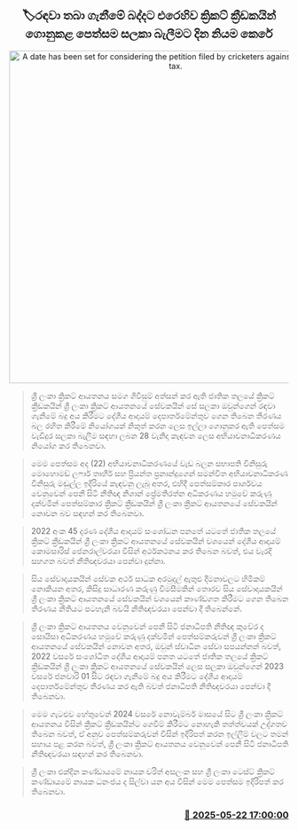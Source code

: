 <p align='center'><b><h2 align='center' title='A date has been set for considering the petition filed by cricketers against withholding tax.'>🏷රඳවා තබා ගැනීමේ බද්දට එරෙහිව ක්‍රිකට් ක්‍රීඩකයින් ගොනුකළ පෙත්සම සලකා බැලීමට දින නියම කෙරේ</h2></b></p>
<p align='center'><img src='https://helakuru.sgp1.cdn.digitaloceanspaces.com/esana/images/lib/court-2[1].jpg' width='600' alt='A date has been set for considering the petition filed by cricketers against withholding tax.'></p>

> ශ්‍රී ලංකා ක්‍රිකට් ආයතනය සමග ගිවිසුම් අත්සන් කර ඇති ජාතික තලයේ ක්‍රිකට් ක්‍රීඩකයින් ශ්‍රී ලංකා ක්‍රිකට් ආයතනයේ සේවකයින් සේ සලකා ඔවුන්ගෙන් රඳවා ගැනීමේ බදු අය කිරීමට දේශීය ආදායම් දෙපාර්තමේන්තුව ගෙන තිබෙන තීරණය බල රහිත කිරීමේ නියෝගයක් නිකුත් කරන ලෙස ඉල්ලා ගොනුකර ඇති පෙත්සම වැඩිදුර සලකා බැලීම සඳහා ලබන 28 වැනිදා කැඳවන ලෙස අභියාචනාධිකරණය නියෝග කර තිබෙනවා.

> මෙම පෙත්සම අද (22) අභියාචනාධිකරණයේ වැඩ බලන සභාපති විනිසුරු මොහොමඩ් ලෆාර් තාහීර් සහ ප්‍රියන්ත ප්‍රනාන්දුගෙන් සමන්විත අභියාචනාධිකරණ විනිසුරු මඬුල්ල ඉදිරියේ කැඳවනු ලැබු අතර, එහිදී පෙත්සම්කාර පාර්ශවය වෙනුවෙන් පෙනී සිටි නීතිඥ නිශාන් ප්‍රේමතිරත්න අධිකරණය හමුවේ කරුණු දක්වමින් පෙත්සම්කාර ක්‍රිකට් ක්‍රීඩකයින් ශ්‍රී ලංකා ක්‍රිකට් ආයතනයේ සේවකයින් නොවන බව සඳහන් කර තිබෙනවා.

> 2022 අංක 45 දරණ දේශීය ආදායම් සංශෝධන පනතේ යටතේ ජාතික තලයේ ක්‍රිකට් ක්‍රීඩකයින් ශ්‍රී ලංකා ක්‍රිකට් ආයතනයේ සේවකයින් වශයෙන් දේශීය ආදායම් කොමසාරිස් ජෙනරාල්වරයා විසින් අර්ථකථනය කර තිබෙන බවත්, එය වැරදි සහගත බවත් නීතිඥවරයා පෙන්වා දුන්නා.

> සිය සේවාදායකයින් සේවක අර්ථ සාධක අරමුදල් ඇතුළු දීමනාවලට හිමිකම් නොකියන අතර, කිසිදු සාධාරණ කරුණු විමසීමකින් තොරව සිය සේවාදායකයින් ශ්‍රී ලංකා ක්‍රිකට් ආයතනයේ සේවකයින් වශයෙන් කාණ්ඩගත කිරීමට ගෙන තිබෙන තීරණය නීතියට පටහැනි බවයි නීතිඥවරයා පෙන්වා දී තිබෙන්නේ.

> ශ්‍රී ලංකා ක්‍රිකට් ආයතනය වෙනුවෙන් පෙනී සිටි ජනාධිපති නීතිඥ කුවේර ද සොයිසා අධිකරණය හමුවේ කරුණු දක්වමින් පෙත්සම්කරුවන් ශ්‍රී ලංකා ක්‍රිකට් ආයතනයේ සේවකයින් නොවන අතර, ඔවුන් ස්වාධීන සේවා සපයන්නන් බවත්, 2022 වසරේ සංශෝධිත දේශීය ආදායම් පනත යටතේ ජාතික තලයේ ක්‍රිකට් ක්‍රීඩකයින් ශ්‍රී ලංකා ක්‍රිකට් ආයතනයේ සේවකයින් ලෙස සලකා ඔවුන්ගෙන් 2023 වසරේ ජනවාරි 01 සිට රඳවා ගැනීමේ බදු අය කිරීමට දේශීය ආදායම් දෙපාර්තමේන්තුව තීරණය කර ඇති බවත් ජනාධිපති නීතිඥවරයා පෙන්වා දී තිබෙනවා.

> මෙම ගැටළුව හේතුවෙන් 2024 වසරේ නොවැම්බර් මාසයේ සිට ශ්‍රී ලංකා ක්‍රිකට් ආයතනය විසින් ක්‍රිකට් ක්‍රීඩකයින්ට ගෙවීම් කිරීමට නොහැකි තත්ත්වයක් උද්ගතව තිබෙන බවත්, ඒ අනුව පෙත්සම්කරුවන් විසින් ඉදිරිපත් කරන ඉල්ලීම් වලට තමන් සහාය පළ කරන බවත්, ශ්‍රී ලංකා ක්‍රිකට් ආයතනය වෙනුවෙන් පෙනී සිටි ජනාධිපති නීතිඥවරයා සඳහන් කර තිබෙනවා.

> ශ්‍රී ලංකා එක්දින කණ්ඩායමේ නායක චරිත් අසලංක සහ ශ්‍රී ලංකා ටෙස්ට් ක්‍රිකට් කණ්ඩායමේ නායක ධනංජය ද සිල්වා යන අය විසින් මෙම පෙත්සම ඉදිරිපත් කර තිබෙනවා.



<h3 align='right'><a href='https://www.helakuru.lk/esana/p/110351/'>📅 2025-05-22 17:00:00</a></h3>
